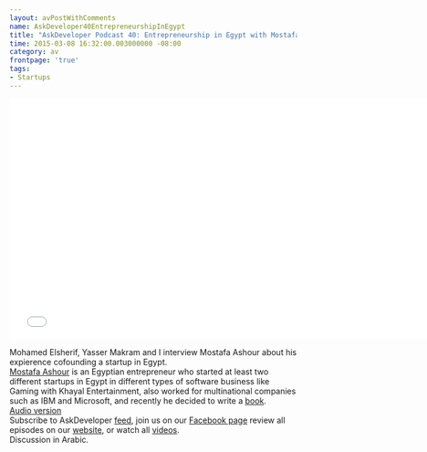 ```yaml
---
layout: avPostWithComments
name: AskDeveloper40EntrepreneurshipInEgypt
title: "AskDeveloper Podcast 40: Entrepreneurship in Egypt with Mostafa Ashour"
time: 2015-03-08 16:32:00.003000000 -08:00
category: av
frontpage: 'true'
tags: 
- Startups 
---
```


<iframe width="750" height="422" src="//www.youtube.com/embed/FmSclkL6xmg" frameborder="0" allowfullscreen></iframe>

Mohamed Elsherif, Yasser Makram and I interview Mostafa Ashour about his expierence cofounding a startup in Egypt.  
[Mostafa Ashour](http://www.mostafaashour.com/) is an Egyptian entrepreneur who started at least two different startups in Egypt in different types of software business like Gaming with Khayal Entertainment, also worked for multinational companies such as IBM and Microsoft, and recently he decided to write a [book](https://kotobi.com/shop/ar/%D8%A7%D9%84%D8%AA%D8%AC%D8%B1%D8%A8%D8%A9-%D8%A7%D9%84%D8%AE%D9%8A%D8%A7%D9%84%D9%8A%D8%A9).  
[Audio version](https://soundcloud.com/askdeveloper/ep40-entrepreneurship-in-egypt-with-mostafa-ashour)  
Subscribe to AskDeveloper [feed](http://feeds.feedburner.com/Askdeveloper), join us on our [Facebook page](https://www.facebook.com/askdeveloper) review all episodes on our [website](http://www.askdeveloper.com/), or watch all [videos](https://www.youtube.com/user/bashmohandes/).  
Discussion in Arabic.  
